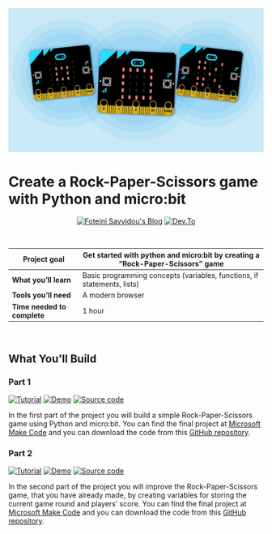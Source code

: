 ![Rock, Paper, Scissors icons on microbit](/blue.jpg)

# Create a Rock-Paper-Scissors game with Python and micro:bit

<p align="center">
  <a href="" target="_blank"><img src="https://img.shields.io/badge/foteinisavvidou.codes-de7b85?style=for-the-badge" alt="Foteini Savvidou's Blog"></a>
  <a href="https://www.dev.to/sfoteini" target="_blank"><img src="https://img.shields.io/badge/Dev.to-0A0A0A?style=for-the-badge&logo=dev%2Eto&logoColor=white" alt="Dev.To"></a>
</p>


<br>

| Project goal | Get started with python and micro:bit by creating a “Rock-Paper-Scissors” game |
| --- | --- |
| **What you’ll learn** | Basic programming concepts (variables, functions, if statements, lists) |
| **Tools you’ll need** | A modern browser |
| **Time needed to complete** | 1 hour |

<br>

## What You'll Build
### Part 1
<p>
  <a href="" target="_blank"><img src="https://img.shields.io/badge/Instructions-informational?style=for-the-badge" alt="Tutorial"></a>
  <a href="https://makecode.microbit.org/_VV1LFWRi74L5" target="_blank"><img src="https://img.shields.io/badge/Demo-yellow?style=for-the-badge" alt="Demo"></a>
  <a href="/part1/game1.py" target="_blank"><img src="https://img.shields.io/badge/Code-critical?style=for-the-badge" alt="Source code"></a>
</p>

In the first part of the project you will build a simple Rock-Paper-Scissors game using Python and micro:bit. You can find the final project at [Microsoft Make Code](https://makecode.microbit.org/_VV1LFWRi74L5) and you can download the code from this [GitHub repository](/part1/game1.py).

### Part 2
<p>
  <a href="" target="_blank"><img src="https://img.shields.io/badge/Instructions-informational?style=for-the-badge" alt="Tutorial"></a>
  <a href="https://makecode.microbit.org/_JK43WRMR7Xqz" target="_blank"><img src="https://img.shields.io/badge/Demo-yellow?style=for-the-badge" alt="Demo"></a>
  <a href="/part2/game2.py" target="_blank"><img src="https://img.shields.io/badge/Code-critical?style=for-the-badge" alt="Source code"></a>
</p>

In the second part of the project you will improve the Rock-Paper-Scissors game, that you have already made, by creating variables for storing the current game round and players’ score. You can find the final project at [Microsoft Make Code](https://makecode.microbit.org/_JK43WRMR7Xqz) and you can download the code from this [GitHub repository](/part2/game2.py).

